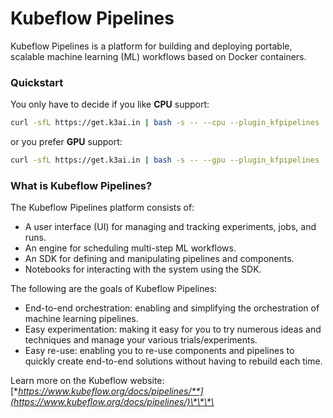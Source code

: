 # Kubeflow Pipelines

Kubeflow Pipelines is a platform for building and deploying portable, scalable machine learning \(ML\) workflows based on Docker containers.

### Quickstart <a id="quickstart"></a>

You only have to decide if you like **CPU** support:

```bash
curl -sfL https://get.k3ai.in | bash -s -- --cpu --plugin_kfpipelines
```

or you prefer **GPU** support:

```bash
curl -sfL https://get.k3ai.in | bash -s -- --gpu --plugin_kfpipelines
```

### What is Kubeflow Pipelines? <a id="what-is-kubeflow-pipelines"></a>

The Kubeflow Pipelines platform consists of:

* A user interface \(UI\) for managing and tracking experiments, jobs, and runs.
* An engine for scheduling multi-step ML workflows.
* An SDK for defining and manipulating pipelines and components.
* Notebooks for interacting with the system using the SDK.

The following are the goals of Kubeflow Pipelines:

* End-to-end orchestration: enabling and simplifying the orchestration of machine learning pipelines.
* Easy experimentation: making it easy for you to try numerous ideas and techniques and manage your various trials/experiments.
* Easy re-use: enabling you to re-use components and pipelines to quickly create end-to-end solutions without having to rebuild each time.

Learn more on the Kubeflow website: [**https://www.kubeflow.org/docs/pipelines/**](https://www.kubeflow.org/docs/pipelines/)\*\*\*\*

